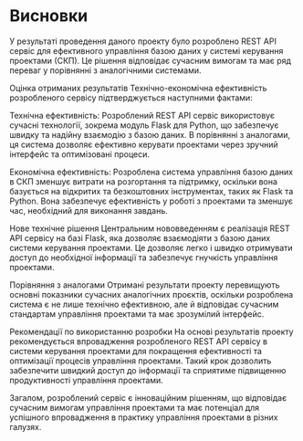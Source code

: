 # Висновки

У результаті проведення даного проекту було розроблено REST API сервіс для ефективного управління базою даних у системі керування проектами (СКП). Це рішення відповідає сучасним вимогам та має ряд переваг у порівнянні з аналогічними системами.

Оцінка отриманих результатів
Технічно-економічна ефективність розробленого сервісу підтверджується наступними фактами:

Технічна ефективність: Розроблений REST API сервіс використовує сучасні технології, зокрема модуль Flask для Python, що забезпечує швидку та надійну взаємодію з базою даних. В порівнянні з аналогами, ця система дозволяє ефективно керувати проектами через зручний інтерфейс та оптимізовані процеси.

Економічна ефективність: Розроблена система управління базою даних в СКП зменшує витрати на розгортання та підтримку, оскільки вона базується на відкритих та безкоштовних інструментах, таких як Flask та Python. Вона забезпечує ефективність у роботі з проектами та зменшує час, необхідний для виконання завдань.

Нове технічне рішення
Центральним нововведенням є реалізація REST API сервісу на базі Flask, яка дозволяє взаємодіяти з базою даних системи керування проектами. Це дозволяє легко і швидко отримувати доступ до необхідної інформації та забезпечує гнучкість управління проектами.

Порівняння з аналогами
Отримані результати проекту перевищують основні показники сучасних аналогічних проєктів, оскільки розроблена система є не лише технічно ефективною, але й відповідає сучасним стандартам управління проектами та має зрозумілий інтерфейс.

Рекомендації по використанню розробки
На основі результатів проекту рекомендується впровадження розробленого REST API сервісу в системи керування проектами для покращення ефективності та оптимізації процесів управління проектами. Такий крок дозволить забезпечити швидкий доступ до інформації та сприятиме підвищенню продуктивності управління проектами.

Загалом, розроблений сервіс є інноваційним рішенням, що відповідає сучасним вимогам управління проектами та має потенціал для успішного впровадження в практику управління проектами в різних галузях.
